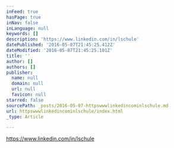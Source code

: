 ```yaml
---
inFeed: true
hasPage: true
inNav: false
inLanguage: null
keywords: []
description: 'https://www.linkedin.com/in/lschule'
datePublished: '2016-05-07T21:45:25.412Z'
dateModified: '2016-05-07T21:45:25.101Z'
title: ''
author: []
authors: []
publisher:
  name: null
  domain: null
  url: null
  favicon: null
starred: false
sourcePath: _posts/2016-05-07-httpswwwlinkedincominlschule.md
url: httpswwwlinkedincominlschule/index.html
_type: Article

---
```

https://www.linkedin.com/in/lschule